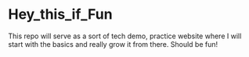 # Hey_this_if_Fun
This repo will serve as a sort of tech demo, practice website where I will start with the basics and really grow it from there. Should be fun! 
